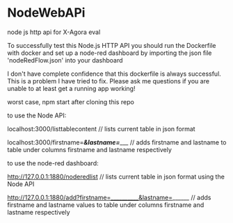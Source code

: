 # NodeWebAPi
node js http api for X-Agora eval

To successfully test this Node.js HTTP API you should run the Dockerfile with docker and set up a node-red dashboard by importing the json file 'nodeRedFlow.json' into your dashboard

I don't have complete confidence that this dockerfile is always successful. This is a problem I have tried to fix. Please ask me questions if you are unable to at least get a running app working!

worst case, npm start after cloning this repo

to use the Node API:

localhost:3000/listtablecontent // lists current table in json format

localhost:3000/firstname=_____&lastname=________ // adds firstname and lastname to table under columns firstname and lastname respectively

to use the node-red dashboard:

http://127.0.0.1:1880/noderedlist // lists current table in json format using the Node API

http://127.0.0.1:1880/add?firstname=__________&lastname=______ // adds firstname and lastname values to table under columns firstname and lastname respectively
